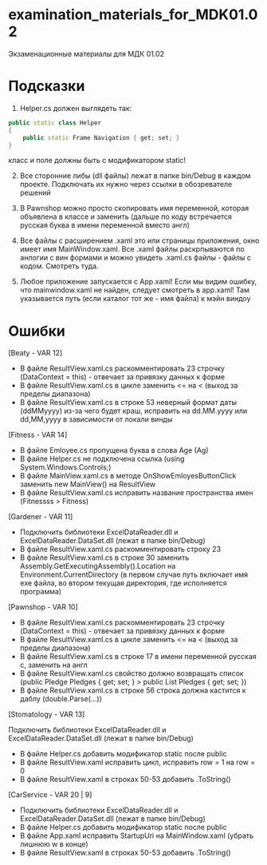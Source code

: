 # examination_materials_for_MDK01.02
Экзаменационные материалы для МДК 01.02

# Подсказки
1) Helper.cs должен выглядеть так:

```cpp
public static class Helper
{
    public static Frame Navigation { get; set; }
}
```

класс и поле должны быть с модификатором static! 

2) Все сторонние либы (dll файлы) лежат в папке bin/Debug в каждом проекте. Подключать их нужно через ссылки в обозревателе решений

3) В Pawnshop можно просто скопировать имя переменной, которая объявлена в классе и заменить (дальше по коду встречается русская буква в имени переменной вместо англ)

4) Все файлы с расширением .xaml это или страницы приложения, окно имеет имя MainWindow.xaml. Все .xaml файлы раскрпываются по анлогии с вин формами и можно увидеть .xaml.cs файлы - файлы с кодом. Смотреть туда.

5) Любое приложение запускается с App.xaml! Если мы видим ошибку, что mainwindow.xaml не найден, следует смотреть в app.xaml! Там указывается путь (если каталог тот же - имя файла) к мэйн виндоу  

# Ошибки

[Beaty - VAR 12]

- В файле ResultView.xaml.cs раскомментировать 23 строчку (DataContext = this) - отвечает за привязку данных к форме
- В файле ResultView.xaml.cs в цикле заменить <= на < (выход за пределы диапазона)
- В файле ResultView.xaml.cs в строке 53 неверный формат даты (ddMMyyyy) из-за чего будет краш, исправить на dd.MM.yyyy или
dd,MM,yyyy в зависимости от локали винды

[Fitness - VAR 14]
 
- В файле Emloyee.cs пропущена буква в слова Age (Ag)
- В файле Helper.cs не подключена ссылка (using System.Windows.Controls;)
- В файле MainView.xaml.cs в методе OnShowEmloyesButtonClick заменить new MainView() на ResultView
- В файле ResultView.xaml.cs исправить название пространства имен (Fitnessss > Fitness)

[Gardener - VAR 11]

- Подключить библиотеки ExcelDataReader.dll и ExcelDataReader.DataSet.dll (лежат в папке bin/Debug)
- В файле ResultView.xaml.cs раскомментировать строку 23 
- В файле ResultView.xaml.cs в строке 30 заменить Assembly.GetExecutingAssembly().Location на Environment.CurrentDirectory
(в первом случае путь включает имя exe файла, во втором текущая директория, где исполняется программа)

[Pawnshop - VAR 10]

- В файле ResultView.xaml.cs раскомментировать 23 строчку (DataContext = this) - отвечает за привязку данных к форме
- В файле ResultView.xaml.cs в цикле заменить <= на < (выход за пределы диапазона)
- В файле ResultView.xaml.cs в строке 17 в имени переменной русская с, заменить на англ
- В файле ResultView.xaml.cs свойство должно возвращать список (public Pledge Pledges { get; set; } > public List<Pledge> Pledges { get; set; })
- В файле ResultView.xaml.cs в строке 56 строка должна кастится к даблу (double.Parse(...))

[Stomatology - VAR 13]

Подключить библиотеки ExcelDataReader.dll и ExcelDataReader.DataSet.dll (лежат в папке bin/Debug)
- В файле Helper.cs добавить модификатор static после public
- В файле ResultView.xaml исправить цикл, исправить row = 1 на row = 0
- В файле ResultView.xaml в строках 50-53 добавить .ToString()

[CarService - VAR 20 | 9]

- Подключить библиотеки ExcelDataReader.dll и ExcelDataReader.DataSet.dll (лежат в папке bin/Debug)
- В файле Helper.cs добавить модификатор static после public
- В файле App.xaml исправить StartupUri на MainWindow.xaml (убрать лишнюю w в конце)
- В файле ResultView.xaml в строках 50-53 добавить .ToString()
